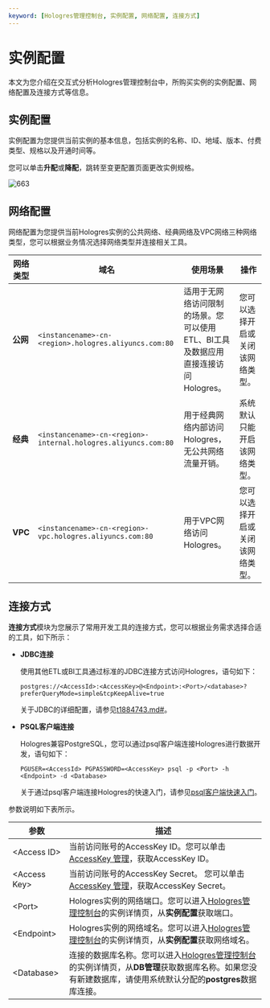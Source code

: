 ```yaml
---
keyword: [Hologres管理控制台, 实例配置, 网络配置, 连接方式]
---
```


# 实例配置

本文为您介绍在交互式分析Hologres管理控制台中，所购买实例的实例配置、网络配置及连接方式等信息。

## 实例配置

实例配置为您提供当前实例的基本信息，包括实例的名称、ID、地域、版本、付费类型、规格以及开通时间等。

您可以单击**升配**或**降配**，跳转至变更配置页面更改实例规格。

![663](https://static-aliyun-doc.oss-cn-hangzhou.aliyuncs.com/assets/img/zh-CN/9431417951/p94175.png)

## 网络配置

网络配置为您提供当前Hologres实例的公共网络、经典网络及VPC网络三种网络类型，您可以根据业务情况选择网络类型并连接相关工具。

|网络类型|域名|使用场景|操作|
|----|--|----|--|
|**公网**|`<instancename>-cn-<region>.hologres.aliyuncs.com:80`|适用于无网络访问限制的场景。您可以使用ETL、BI工具及数据应用直接连接访问Hologres。|您可以选择开启或关闭该网络类型。|
|**经典**|`<instancename>-cn-<region>-internal.hologres.aliyuncs.com:80`|用于经典网络内部访问Hologres，无公共网络流量开销。|系统默认只能开启该网络类型。|
|**VPC**|`<instancename>-cn-<region>-vpc.hologres.aliyuncs.com:80`|用于VPC网络访问Hologres。|您可以选择开启或关闭该网络类型。|

## 连接方式

**连接方式**模块为您展示了常用开发工具的连接方式，您可以根据业务需求选择合适的工具，如下所示：

-   **JDBC连接**

    使用其他ETL或BI工具通过标准的JDBC连接方式访问Hologres，语句如下：

    ```
    postgres://<AccessId>:<AccessKey>@<Endpoint>:<Port>/<database>?preferQueryMode=simple&tcpKeepAlive=true
    ```

    关于JDBC的详细配置，请参见[t1884743.md\#](/cn.zh-CN/常见开发工具/JDBC.md)。

-   **PSQL客户端连接**

    Hologres兼容PostgreSQL，您可以通过psql客户端连接Hologres进行数据开发，语句如下：

    ```
    PGUSER=<AccessId> PGPASSWORD=<AccessKey> psql -p <Port> -h <Endpoint> -d <Database>
    ```

    关于通过psql客户端连接Hologres的快速入门，请参见[psql客户端快速入门](/cn.zh-CN/快速入门/psql客户端快速入门.md)。


参数说明如下表所示。

|参数|描述|
|--|--|
|<Access ID\>|当前访问账号的AccessKey ID。您可以单击[AccessKey 管理](https://usercenter.console.aliyun.com/?spm=5176.2020520153.nav-right.dak.3bcf415dCWGUBj#/manage/ak)，获取AccessKey ID。 |
|<Access Key\>|当前访问账号的AccessKey Secret。 您可以单击[AccessKey 管理](https://usercenter.console.aliyun.com/?spm=5176.2020520153.nav-right.dak.3bcf415dCWGUBj#/manage/ak)，获取AccessKey Secret。 |
|<Port\>|Hologres实例的网络端口。您可以进入[Hologres管理控制台](https://hologram.console.aliyun.com/#/instance)的实例详情页，从**实例配置**获取端口。 |
|<Endpoint\>|Hologres实例的网络域名。您可以进入[Hologres管理控制台](https://hologram.console.aliyun.com/#/instance)的实例详情页，从**实例配置**获取网络域名。 |
|<Database\>|连接的数据库名称。您可以进入[Hologres管理控制台](https://hologram.console.aliyun.com/#/instance)的实例详情页，从**DB管理**获取数据库名称。如果您没有新建数据库，请使用系统默认分配的**postgres**数据库连接。 |

